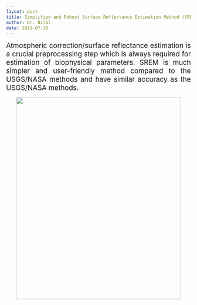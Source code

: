 ```yaml
---
layout: post
title: Simplified and Robust Surface Reflectance Estimation Method (SREM)
author: Dr. Bilal
date: 2019-07-30
---
```



<div style="text-align:justify; font-size:14pt"> Atmospheric correction/surface reflectance estimation is a crucial preprocessing step which is always required for estimation of biophysical parameters. SREM is much simpler and user-friendly method compared to the USGS/NASA methods and have similar accuracy as the USGS/NASA methods.</div>

<p align="center">
  <img src="https://github.com/rsbilal/rsbilal.github.io/blob/master/image/SREM_Schematic_Diagram.png?raw=true" width="450px" height="550px"/></p>

